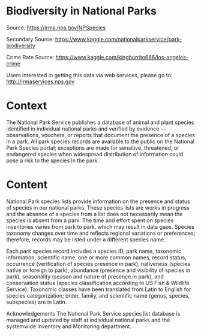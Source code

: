 # Biodiversity in National Parks

Source: https://irma.nps.gov/NPSpecies

Secondary Source: https://www.kaggle.com/nationalparkservice/park-biodiversity


Crime Rate Source: https://www.kaggle.com/kingburrito666/los-angeles-crime

Users interested in getting this data via web services, please go to: http://irmaservices.nps.gov

# Context
The National Park Service publishes a database of animal and plant species identified in individual national parks and verified by evidence — observations, vouchers, or reports that document the presence of a species in a park. All park species records are available to the public on the National Park Species portal; exceptions are made for sensitive, threatened, or endangered species when widespread distribution of information could pose a risk to the species in the park.

# Content
National Park species lists provide information on the presence and status of species in our national parks. These species lists are works in progress and the absence of a species from a list does not necessarily mean the species is absent from a park. The time and effort spent on species inventories varies from park to park, which may result in data gaps. Species taxonomy changes over time and reflects regional variations or preferences; therefore, records may be listed under a different species name.

Each park species record includes a species ID, park name, taxonomic information, scientific name, one or more common names, record status, occurrence (verification of species presence in park), nativeness (species native or foreign to park), abundance (presence and visibility of species in park), seasonality (season and nature of presence in park), and conservation status (species classification according to US Fish & Wildlife Service). Taxonomic classes have been translated from Latin to English for species categorization; order, family, and scientific name (genus, species, subspecies) are in Latin.

Acknowledgements
The National Park Service species list database is managed and updated by staff at individual national parks and the systemwide Inventory and Monitoring department.

